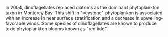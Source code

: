 In 2004, dinoflagellates replaced diatoms as the dominant phytoplankton taxon in Monterey Bay. This shift in "keystone" phytoplankon is associated with an increase in near surface stratification and a decrease in upwelling-favorable winds. Some species of dinoflagellates are known to produce toxic phytoplankton blooms known as "red tide".
